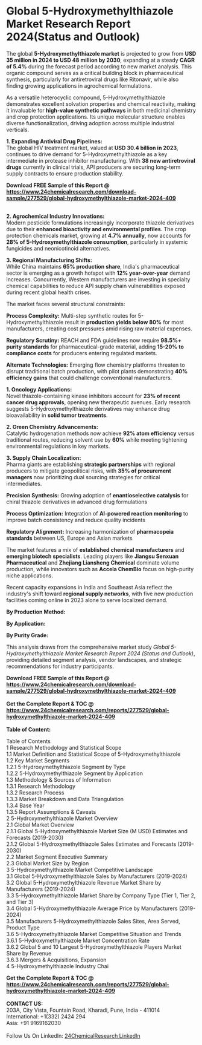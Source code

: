 <h1>Global 5-Hydroxymethylthiazole Market Research Report 2024(Status and Outlook)</h1><p>The global <strong>5-Hydroxymethylthiazole market</strong> is projected to grow from <strong>USD 35 million in 2024 to USD 48 million by 2030</strong>, expanding at a steady <strong>CAGR of 5.4%</strong> during the forecast period according to new market analysis. This organic compound serves as a critical building block in pharmaceutical synthesis, particularly for antiretroviral drugs like Ritonavir, while also finding growing applications in agrochemical formulations.</p><p>As a versatile heterocyclic compound, 5-Hydroxymethylthiazole demonstrates excellent solvation properties and chemical reactivity, making it invaluable for <strong>high-value synthetic pathways</strong> in both medicinal chemistry and crop protection applications. Its unique molecular structure enables diverse functionalization, driving adoption across multiple industrial verticals.</p><p><strong>1. Expanding Antiviral Drug Pipelines:</strong><br>
The global HIV treatment market, valued at <strong>USD 30.4 billion in 2023</strong>, continues to drive demand for 5-Hydroxymethylthiazole as a key intermediate in protease inhibitor manufacturing. With <strong>38 new antiretroviral drugs</strong> currently in clinical trials, API producers are securing long-term supply contracts to ensure production stability.</p><div><b>Download FREE Sample of this Report @ 
            <a href="https://www.24chemicalresearch.com/download-sample/277529/global-hydroxymethylthiazole-market-2024-409">
            https://www.24chemicalresearch.com/download-sample/277529/global-hydroxymethylthiazole-market-2024-409</a></b></div><br><p><strong>2. Agrochemical Industry Innovations:</strong><br>
Modern pesticide formulations increasingly incorporate thiazole derivatives due to their <strong>enhanced bioactivity and environmental profiles</strong>. The crop protection chemicals market, growing at <strong>4.7% annually</strong>, now accounts for <strong>28% of 5-Hydroxymethylthiazole consumption</strong>, particularly in systemic fungicides and neonicotinoid alternatives.</p><p><strong>3. Regional Manufacturing Shifts:</strong><br>
While China maintains <strong>65% production share</strong>, India's pharmaceutical sector is emerging as a growth hotspot with <strong>12% year-over-year</strong> demand increases. Concurrently, Western manufacturers are investing in specialty chemical capabilities to reduce API supply chain vulnerabilities exposed during recent global health crises.</p><p>The market faces several structural constraints:</p><p><strong>Process Complexity:</strong> Multi-step synthetic routes for 5-Hydroxymethylthiazole result in <strong>production yields below 80%</strong> for most manufacturers, creating cost pressures amid rising raw material expenses.</p><p><strong>Regulatory Scrutiny:</strong> REACH and FDA guidelines now require <strong>98.5%+ purity standards</strong> for pharmaceutical-grade material, adding <strong>15-20% to compliance costs</strong> for producers entering regulated markets.</p><p><strong>Alternate Technologies:</strong> Emerging flow chemistry platforms threaten to disrupt traditional batch production, with pilot plants demonstrating <strong>40% efficiency gains</strong> that could challenge conventional manufacturers.</p><p><strong>1. Oncology Applications:</strong><br>
Novel thiazole-containing kinase inhibitors account for <strong>23% of recent cancer drug approvals</strong>, opening new therapeutic avenues. Early research suggests 5-Hydroxymethylthiazole derivatives may enhance drug bioavailability in <strong>solid tumor treatments</strong>.</p><p><strong>2. Green Chemistry Advancements:</strong><br>
Catalytic hydrogenation methods now achieve <strong>92% atom efficiency</strong> versus traditional routes, reducing solvent use by <strong>60%</strong> while meeting tightening environmental regulations in key markets.</p><p><strong>3. Supply Chain Localization:</strong><br>
Pharma giants are establishing <strong>strategic partnerships</strong> with regional producers to mitigate geopolitical risks, with <strong>35% of procurement managers</strong> now prioritizing dual sourcing strategies for critical intermediates.</p><p><strong>Precision Synthesis:</strong> Growing adoption of <strong>enantioselective catalysis</strong> for chiral thiazole derivatives in advanced drug formulations</p><p><strong>Process Optimization:</strong> Integration of <strong>AI-powered reaction monitoring</strong> to improve batch consistency and reduce quality incidents</p><p><strong>Regulatory Alignment:</strong> Increasing harmonization of <strong>pharmacopeia standards</strong> between US, Europe and Asian markets</p><p>The market features a mix of <strong>established chemical manufacturers</strong> and <strong>emerging biotech specialists</strong>. Leading players like <strong>Jiangsu Senxuan Pharmaceutical</strong> and <strong>Zhejiang Liansheng Chemical</strong> dominate volume production, while innovators such as <strong>Accela ChemBio</strong> focus on high-purity niche applications.</p><p>Recent capacity expansions in India and Southeast Asia reflect the industry's shift toward <strong>regional supply networks</strong>, with five new production facilities coming online in 2023 alone to serve localized demand.</p><p><strong>By Production Method:</strong></p><p><strong>By Application:</strong></p><p><strong>By Purity Grade:</strong></p><p>This analysis draws from the comprehensive market study <em>Global 5-Hydroxymethylthiazole Market Research Report 2024 (Status and Outlook)</em>, providing detailed segment analysis, vendor landscapes, and strategic recommendations for industry participants.</p><div><b>Download FREE Sample of this Report @ 
            <a href="https://www.24chemicalresearch.com/download-sample/277529/global-hydroxymethylthiazole-market-2024-409">
            https://www.24chemicalresearch.com/download-sample/277529/global-hydroxymethylthiazole-market-2024-409</a></b></div><br><div><b>Get the Complete Report & TOC @ 
            <a href="https://www.24chemicalresearch.com/reports/277529/global-hydroxymethylthiazole-market-2024-409">
            https://www.24chemicalresearch.com/reports/277529/global-hydroxymethylthiazole-market-2024-409</a></b></div><br>
            <b>Table of Content:</b><p>Table of Contents<br />
1 Research Methodology and Statistical Scope<br />
1.1 Market Definition and Statistical Scope of 5-Hydroxymethylthiazole<br />
1.2 Key Market Segments<br />
1.2.1 5-Hydroxymethylthiazole Segment by Type<br />
1.2.2 5-Hydroxymethylthiazole Segment by Application<br />
1.3 Methodology & Sources of Information<br />
1.3.1 Research Methodology<br />
1.3.2 Research Process<br />
1.3.3 Market Breakdown and Data Triangulation<br />
1.3.4 Base Year<br />
1.3.5 Report Assumptions & Caveats<br />
2 5-Hydroxymethylthiazole Market Overview<br />
2.1 Global Market Overview<br />
2.1.1 Global 5-Hydroxymethylthiazole Market Size (M USD) Estimates and Forecasts (2019-2030)<br />
2.1.2 Global 5-Hydroxymethylthiazole Sales Estimates and Forecasts (2019-2030)<br />
2.2 Market Segment Executive Summary<br />
2.3 Global Market Size by Region<br />
3 5-Hydroxymethylthiazole Market Competitive Landscape<br />
3.1 Global 5-Hydroxymethylthiazole Sales by Manufacturers (2019-2024)<br />
3.2 Global 5-Hydroxymethylthiazole Revenue Market Share by Manufacturers (2019-2024)<br />
3.3 5-Hydroxymethylthiazole Market Share by Company Type (Tier 1, Tier 2, and Tier 3)<br />
3.4 Global 5-Hydroxymethylthiazole Average Price by Manufacturers (2019-2024)<br />
3.5 Manufacturers 5-Hydroxymethylthiazole Sales Sites, Area Served, Product Type<br />
3.6 5-Hydroxymethylthiazole Market Competitive Situation and Trends<br />
3.6.1 5-Hydroxymethylthiazole Market Concentration Rate<br />
3.6.2 Global 5 and 10 Largest 5-Hydroxymethylthiazole Players Market Share by Revenue<br />
3.6.3 Mergers & Acquisitions, Expansion<br />
4 5-Hydroxymethylthiazole Industry Chai</p><div><b>Get the Complete Report & TOC @ 
            <a href="https://www.24chemicalresearch.com/reports/277529/global-hydroxymethylthiazole-market-2024-409">
            https://www.24chemicalresearch.com/reports/277529/global-hydroxymethylthiazole-market-2024-409</a></b></div><br><b>CONTACT US:</b><br>
            203A, City Vista, Fountain Road, Kharadi, Pune, India - 411014<br>
            International: +1(332) 2424 294<br>
            Asia: +91 9169162030 <br><br>
            Follow Us On LinkedIn: <a href="https://www.linkedin.com/company/24chemicalresearch/">24ChemicalResearch LinkedIn</a>